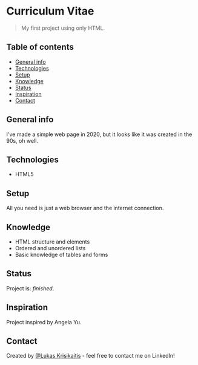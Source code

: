 # Curriculum Vitae

> My first project using only HTML.

## Table of contents
* [General info](#general-info)
* [Technologies](#technologies)
* [Setup](#setup)
* [Knowledge](#knowledge)
* [Status](#status)
* [Inspiration](#inspiration)
* [Contact](#contact)

## General info
I've made a simple web page in 2020, but it looks like it was created in the 90s, oh well.

## Technologies
* HTML5

## Setup
All you need is just a web browser and the internet connection.

## Knowledge
* HTML structure and elements
* Ordered and unordered lists
* Basic knowledge of tables and forms

## Status
Project is: _finished_.

## Inspiration
Project inspired by Angela Yu.

## Contact
Created by [@Lukas Krisikaitis](https://www.linkedin.com/in/lukas-krisikaitis-44597a1b0/) - feel free to contact me on LinkedIn!
